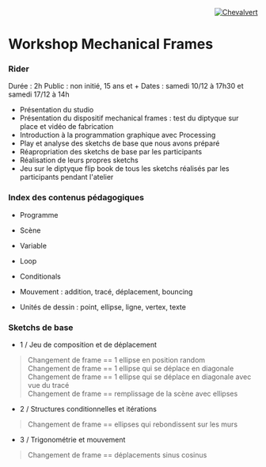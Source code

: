 <p align="right">
  <a href="http://chevalvert.fr/">
    <img src="https://avatars0.githubusercontent.com/u/7009492?v=3&s=75&raw=true" alt="Chevalvert">
  </a>
</p>

# Workshop Mechanical Frames

### Rider
Durée : 2h
Public : non initié, 15 ans et +
Dates : samedi 10/12 à 17h30 et samedi 17/12 à 14h

- Présentation du studio
- Présentation du dispositif mechanical frames : test du diptyque sur place et vidéo de fabrication
- Introduction à la programmation graphique avec Processing
- Play et analyse des sketchs de base que nous avons préparé
- Réapropriation des sketchs de base par les participants
- Réalisation de leurs propres sketchs
- Jeu sur le diptyque flip book de tous les sketchs réalisés par les participants pendant l'atelier 


### Index des contenus pédagogiques
- Programme
- Scène
- Variable
- Loop
- Conditionals 

- Mouvement : addition, tracé, déplacement, bouncing
- Unités de dessin : point, ellipse, ligne, vertex, texte

### Sketchs de base
- 1 / Jeu de composition et de déplacement
> Changement de frame == 1 ellipse en position random  
Changement de frame == 1 ellipse qui se déplace en diagonale  
Changement de frame == 1 ellipse qui se déplace en diagonale avec vue du tracé  
Changement de frame == remplissage de la scène avec ellipses  

- 2 / Structures conditionnelles et itérations
> Changement de frame == ellipses qui rebondissent sur les murs 

- 3 / Trigonométrie et mouvement
> Changement de frame == déplacements sinus cosinus 

